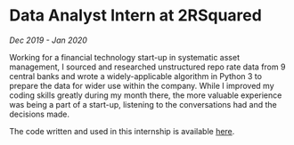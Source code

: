 # Data Analyst Intern at 2RSquared
_Dec 2019 - Jan 2020_

Working for a financial technology start-up in systematic asset management, I sourced and researched unstructured repo rate data from 9 central banks and wrote a widely-applicable algorithm in Python 3 to prepare the data for wider use within the company. While I improved my coding skills greatly during my month there, the more valuable experience was being a part of a start-up, listening to the conversations had and the decisions made.

The code written and used in this internship is available [here](https://github.com/krishnaxamin/repo_rate_web_scraping_cleaning).
